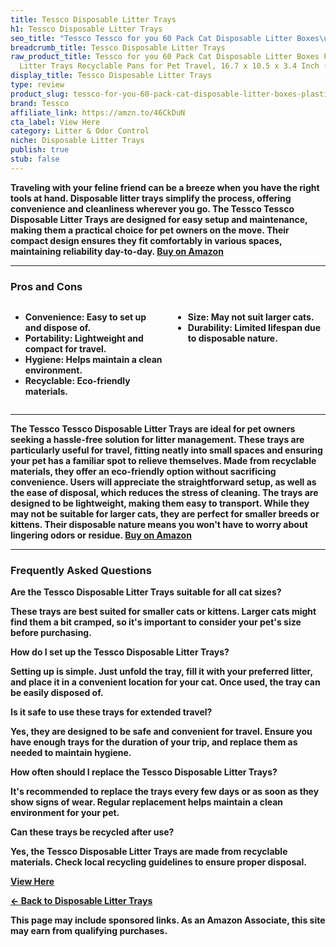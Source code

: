 ```yaml
---
title: Tessco Disposable Litter Trays
h1: Tessco Disposable Litter Trays
seo_title: "Tessco Tessco for you 60 Pack Cat Disposable Litter Boxes\u2026"
breadcrumb_title: Tessco Disposable Litter Trays
raw_product_title: Tessco for you 60 Pack Cat Disposable Litter Boxes Plastic Kitty
  Litter Trays Recyclable Pans for Pet Travel, 16.7 x 10.5 x 3.4 Inch (Blue)
display_title: Tessco Disposable Litter Trays
type: review
product_slug: tessco-for-you-60-pack-cat-disposable-litter-boxes-plastic-kitty-litter-e21f9f99
brand: Tessco
affiliate_link: https://amzn.to/46CkDuN
cta_label: View Here
category: Litter & Odor Control
niche: Disposable Litter Trays
publish: true
stub: false
---
```


<div id="intro" class="full-width">
  <p><strong>Traveling with your feline friend can be a breeze when you have the right tools at hand. Disposable litter trays simplify the process, offering convenience and cleanliness wherever you go. The Tessco Tessco Disposable Litter Trays are designed for easy setup and maintenance, making them a practical choice for pet owners on the move. Their compact design ensures they fit comfortably in various spaces, maintaining reliability day-to-day. <a href="https://amzn.to/46CkDuN" rel="nofollow sponsored noopener" target="_blank"><strong>Buy on Amazon</strong></a></p>
</div>

<hr />
<h3 id="pros-cons">Pros and Cons</h3>
<div class="pc-grid" style="display:grid;grid-template-columns:1fr 1fr;gap:16px;">
  <ul>
    <li><strong>Convenience:</strong> Easy to set up and dispose of.</li>
    <li><strong>Portability:</strong> Lightweight and compact for travel.</li>
    <li><strong>Hygiene:</strong> Helps maintain a clean environment.</li>
    <li><strong>Recyclable:</strong> Eco-friendly materials.</li>
  </ul>
  <ul>
    <li><strong>Size:</strong> May not suit larger cats.</li>
    <li><strong>Durability:</strong> Limited lifespan due to disposable nature.</li>
  </ul>
</div>
<hr />

<div class="full-width">
  <p>The Tessco Tessco Disposable Litter Trays are ideal for pet owners seeking a hassle-free solution for litter management. These trays are particularly useful for travel, fitting neatly into small spaces and ensuring your pet has a familiar spot to relieve themselves. Made from recyclable materials, they offer an eco-friendly option without sacrificing convenience. Users will appreciate the straightforward setup, as well as the ease of disposal, which reduces the stress of cleaning. The trays are designed to be lightweight, making them easy to transport. While they may not be suitable for larger cats, they are perfect for smaller breeds or kittens. Their disposable nature means you won't have to worry about lingering odors or residue. <a href="https://amzn.to/46CkDuN" rel="nofollow sponsored noopener" target="_blank"><strong>Buy on Amazon</strong></a></p>
</div>

<hr />
<h3 id="faqs">Frequently Asked Questions</h3>

<p><strong>Are the Tessco Disposable Litter Trays suitable for all cat sizes?</strong></p>
<p>These trays are best suited for smaller cats or kittens. Larger cats might find them a bit cramped, so it's important to consider your pet's size before purchasing.</p>

<p><strong>How do I set up the Tessco Disposable Litter Trays?</strong></p>
<p>Setting up is simple. Just unfold the tray, fill it with your preferred litter, and place it in a convenient location for your cat. Once used, the tray can be easily disposed of.</p>

<p><strong>Is it safe to use these trays for extended travel?</strong></p>
<p>Yes, they are designed to be safe and convenient for travel. Ensure you have enough trays for the duration of your trip, and replace them as needed to maintain hygiene.</p>

<p><strong>How often should I replace the Tessco Disposable Litter Trays?</strong></p>
<p>It's recommended to replace the trays every few days or as soon as they show signs of wear. Regular replacement helps maintain a clean environment for your pet.</p>

<p><strong>Can these trays be recycled after use?</strong></p>
<p>Yes, the Tessco Disposable Litter Trays are made from recyclable materials. Check local recycling guidelines to ensure proper disposal.</p>
<p><a class="btn" href="https://amzn.to/46CkDuN" target="_blank" rel="nofollow sponsored noopener">View Here</a></p>
<p><a href="/roundups/litter-odor-control/disposable-litter-trays/">← Back to Disposable Litter Trays</a></p>
<aside class="disclosure">This page may include sponsored links. As an Amazon Associate, this site may earn from qualifying purchases.</aside>
